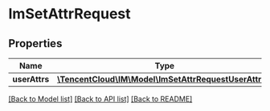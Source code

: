 # ImSetAttrRequest

## Properties
Name | Type | Description | Notes
------------ | ------------- | ------------- | -------------
**userAttrs** | [**\TencentCloud\IM\Model\ImSetAttrRequestUserAttrs[]**](ImSetAttrRequestUserAttrs.md) |  | [optional] 

[[Back to Model list]](../README.md#documentation-for-models) [[Back to API list]](../README.md#documentation-for-api-endpoints) [[Back to README]](../README.md)


